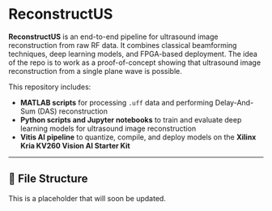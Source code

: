 # ReconstructUS

**ReconstructUS** is an end-to-end pipeline for ultrasound image reconstruction from raw RF data. It combines classical beamforming techniques, deep learning models, and FPGA-based deployment. The idea of the repo is to work as a proof-of-concept showing that ultrasound image reconstruction from a single plane wave is possible.

This repository includes:
- **MATLAB scripts** for processing `.uff` data and performing Delay-And-Sum (DAS) reconstruction
- **Python scripts and Jupyter notebooks** to train and evaluate deep learning models for ultrasound image reconstruction
- **Vitis AI pipeline** to quantize, compile, and deploy models on the **Xilinx Kria KV260 Vision AI Starter Kit**

---

## 📁 File Structure

This is a placeholder that will soon be updated. 